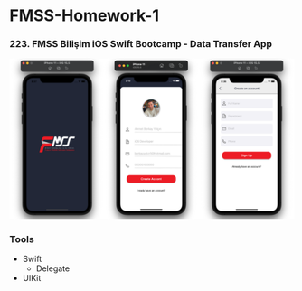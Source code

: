 # FMSS-Homework-1



### 223. FMSS Bilişim iOS Swift Bootcamp - Data Transfer App

![Simulator](https://github.com/FMSS-IOS-Patika-Bootcamp/homework-1-berkayyalcn21/blob/main/readmePhoto.png)

### Tools

- Swift
  - Delegate
- UIKit

